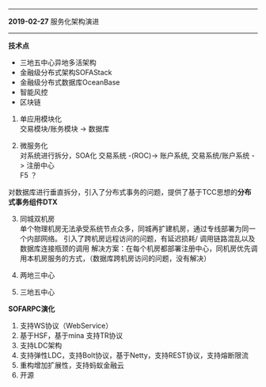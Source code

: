 *****************************
**2019-02-27** 服务化架构演进
*****************************

**技术点**
  - 三地五中心异地多活架构
  - 金融级分布式架构SOFAStack
  - 金融级分布式数据库OceanBase
  - 智能风控
  - 区块链 
  
 
 
1. 单应用模块化     
   交易模块/账务模块 -> 数据库 
 
2. 微服务化     
  对系统进行拆分，SOA化
  交易系统 -(ROC)-> 账户系统, 交易系统/账户系统 -> 注册中心  
  F5 ？   
  
  对数据库进行垂直拆分，引入了分布式事务的问题，提供了基于TCC思想的**分布式事务组件DTX**
  
3. 同城双机房      
   单个物理机房无法承受系统节点众多，同城再扩建机房，通过专线部署为同一个内部网络。
   引入了跨机房远程访问的问题，有延迟损耗/ 调用链路混乱以及数据库连接瓶颈的调用
   解决方案：在每个机房都部署注册中心，同机房优先调用本机房服务的方式，（数据库跨机房访问的问题，没有解决）
   

4. 两地三中心   
5. 三地五中心     
 

**SOFARPC演化**
1. 支持WS协议（WebService）
2. 基于HSF，基于mina 支持TR协议
3. 支持LDC架构
4. 支持弹性LDC，支持Bolt协议，基于Netty，支持REST协议，支持熔断限流
5. 重构增加扩展性，支持蚂蚁金融云
6. 开源






